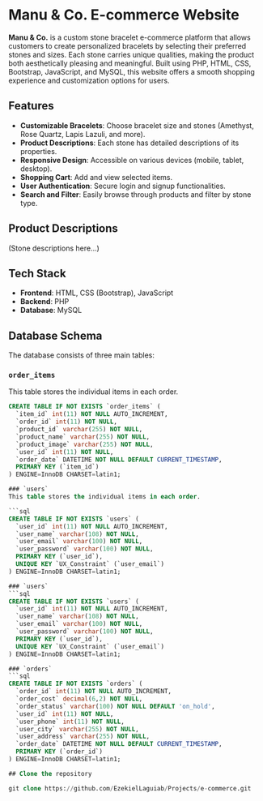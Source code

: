 # Manu & Co. E-commerce Website

**Manu & Co.** is a custom stone bracelet e-commerce platform that allows customers to create personalized bracelets by selecting their preferred stones and sizes. Each stone carries unique qualities, making the product both aesthetically pleasing and meaningful. Built using PHP, HTML, CSS, Bootstrap, JavaScript, and MySQL, this website offers a smooth shopping experience and customization options for users.

## Features

- **Customizable Bracelets**: Choose bracelet size and stones (Amethyst, Rose Quartz, Lapis Lazuli, and more).
- **Product Descriptions**: Each stone has detailed descriptions of its properties.
- **Responsive Design**: Accessible on various devices (mobile, tablet, desktop).
- **Shopping Cart**: Add and view selected items.
- **User Authentication**: Secure login and signup functionalities.
- **Search and Filter**: Easily browse through products and filter by stone type.

## Product Descriptions

(Stone descriptions here...)

## Tech Stack

- **Frontend**: HTML, CSS (Bootstrap), JavaScript
- **Backend**: PHP
- **Database**: MySQL

## Database Schema

The database consists of three main tables:

### `order_items`
This table stores the individual items in each order.

```sql
CREATE TABLE IF NOT EXISTS `order_items` (
  `item_id` int(11) NOT NULL AUTO_INCREMENT,
  `order_id` int(11) NOT NULL,
  `product_id` varchar(255) NOT NULL,
  `product_name` varchar(255) NOT NULL,
  `product_image` varchar(255) NOT NULL,
  `user_id` int(11) NOT NULL,
  `order_date` DATETIME NOT NULL DEFAULT CURRENT_TIMESTAMP,
  PRIMARY KEY (`item_id`)
) ENGINE=InnoDB CHARSET=latin1;

### `users`
This table stores the individual items in each order.

```sql
CREATE TABLE IF NOT EXISTS `users` (
  `user_id` int(11) NOT NULL AUTO_INCREMENT,
  `user_name` varchar(108) NOT NULL,
  `user_email` varchar(100) NOT NULL,
  `user_password` varchar(100) NOT NULL,
  PRIMARY KEY (`user_id`),
  UNIQUE KEY `UX_Constraint` (`user_email`)
) ENGINE=InnoDB CHARSET=latin1;

### `users`
```sql
CREATE TABLE IF NOT EXISTS `users` (
  `user_id` int(11) NOT NULL AUTO_INCREMENT,
  `user_name` varchar(108) NOT NULL,
  `user_email` varchar(100) NOT NULL,
  `user_password` varchar(100) NOT NULL,
  PRIMARY KEY (`user_id`),
  UNIQUE KEY `UX_Constraint` (`user_email`)
) ENGINE=InnoDB CHARSET=latin1;

### `orders`
```sql
CREATE TABLE IF NOT EXISTS `orders` (
  `order_id` int(11) NOT NULL AUTO_INCREMENT,
  `order_cost` decimal(6,2) NOT NULL,
  `order_status` varchar(100) NOT NULL DEFAULT 'on_hold',
  `user_id` int(11) NOT NULL,
  `user_phone` int(11) NOT NULL,
  `user_city` varchar(255) NOT NULL,
  `user_address` varchar(255) NOT NULL,
  `order_date` DATETIME NOT NULL DEFAULT CURRENT_TIMESTAMP,
  PRIMARY KEY (`order_id`)
) ENGINE=InnoDB CHARSET=latin1;

## Clone the repository

git clone https://github.com/EzekielLaguiab/Projects/e-commerce.git
